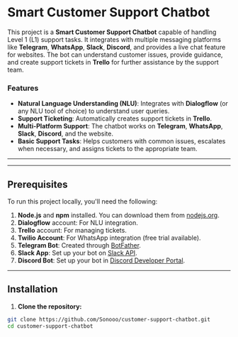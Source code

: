 # Smart Customer Support Chatbot

This project is a **Smart Customer Support Chatbot** capable of handling Level 1 (L1) support tasks. It integrates with multiple messaging platforms like **Telegram**, **WhatsApp**, **Slack**, **Discord**, and provides a live chat feature for websites. The bot can understand customer issues, provide guidance, and create support tickets in **Trello** for further assistance by the support team.

### Features
- **Natural Language Understanding (NLU)**: Integrates with **Dialogflow** (or any NLU tool of choice) to understand user queries.
- **Support Ticketing**: Automatically creates support tickets in **Trello**.
- **Multi-Platform Support**: The chatbot works on **Telegram**, **WhatsApp**, **Slack**, **Discord**, and the website.
- **Basic Support Tasks**: Helps customers with common issues, escalates when necessary, and assigns tickets to the appropriate team.

---



---

## Prerequisites

To run this project locally, you'll need the following:

1. **Node.js** and **npm** installed. You can download them from [nodejs.org](https://nodejs.org/).
2. **Dialogflow** account: For NLU integration.
3. **Trello** account: For managing tickets.
4. **Twilio Account**: For WhatsApp integration (free trial available).
5. **Telegram Bot**: Created through [BotFather](https://core.telegram.org/bots#botfather).
6. **Slack App**: Set up your bot on [Slack API](https://api.slack.com/apps).
7. **Discord Bot**: Set up your bot in [Discord Developer Portal](https://discord.com/developers/applications).

---

## Installation

1. **Clone the repository:**

```bash
git clone https://github.com/Sonooo/customer-support-chatbot.git
cd customer-support-chatbot
